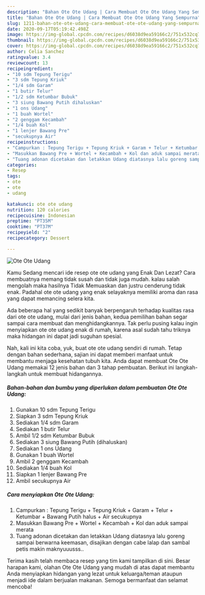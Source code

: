 ```yaml
---
description: "Bahan Ote Ote Udang | Cara Membuat Ote Ote Udang Yang Sempurna"
title: "Bahan Ote Ote Udang | Cara Membuat Ote Ote Udang Yang Sempurna"
slug: 1211-bahan-ote-ote-udang-cara-membuat-ote-ote-udang-yang-sempurna
date: 2020-09-17T05:19:42.498Z
image: https://img-global.cpcdn.com/recipes/d6038d9ea59166c2/751x532cq70/ote-ote-udang-foto-resep-utama.jpg
thumbnail: https://img-global.cpcdn.com/recipes/d6038d9ea59166c2/751x532cq70/ote-ote-udang-foto-resep-utama.jpg
cover: https://img-global.cpcdn.com/recipes/d6038d9ea59166c2/751x532cq70/ote-ote-udang-foto-resep-utama.jpg
author: Celia Sanchez
ratingvalue: 3.4
reviewcount: 13
recipeingredient:
- "10 sdm Tepung Terigu"
- "3 sdm Tepung Kriuk"
- "1/4 sdm Garam"
- "1 butir Telur"
- "1/2 sdm Ketumbar Bubuk"
- "3 siung Bawang Putih dihaluskan"
- "1 ons Udang"
- "1 buah Wortel"
- "2 genggam Kecambah"
- "1/4 buah Kol"
- "1 lenjer Bawang Pre"
- "secukupnya Air"
recipeinstructions:
- "Campurkan : Tepung Terigu + Tepung Kriuk + Garam + Telur + Ketumbar + Bawang Putih halus + Air secukupnya"
- "Masukkan Bawang Pre + Wortel + Kecambah + Kol dan aduk sampai merata"
- "Tuang adonan dicetakan dan letakkan Udang diatasnya lalu goreng sampai berwarna keemasan, disajikan dengan cabe lalap dan sambal petis makin maknyuuusss.."
categories:
- Resep
tags:
- ote
- ote
- udang

katakunci: ote ote udang 
nutrition: 120 calories
recipecuisine: Indonesian
preptime: "PT35M"
cooktime: "PT37M"
recipeyield: "2"
recipecategory: Dessert

---
```



![Ote Ote Udang](https://img-global.cpcdn.com/recipes/d6038d9ea59166c2/751x532cq70/ote-ote-udang-foto-resep-utama.jpg)

Kamu Sedang mencari ide resep ote ote udang yang Enak Dan Lezat? Cara membuatnya memang tidak susah dan tidak juga mudah. kalau salah mengolah maka hasilnya Tidak Memuaskan dan justru cenderung tidak enak. Padahal ote ote udang yang enak selayaknya memiliki aroma dan rasa yang dapat memancing selera kita.



Ada beberapa hal yang sedikit banyak berpengaruh terhadap kualitas rasa dari ote ote udang, mulai dari jenis bahan, kedua pemilihan bahan segar sampai cara membuat dan menghidangkannya. Tak perlu pusing kalau ingin menyiapkan ote ote udang enak di rumah, karena asal sudah tahu triknya maka hidangan ini dapat jadi suguhan spesial.


Nah, kali ini kita coba, yuk, buat ote ote udang sendiri di rumah. Tetap dengan bahan sederhana, sajian ini dapat memberi manfaat untuk membantu menjaga kesehatan tubuh kita. Anda dapat membuat Ote Ote Udang memakai 12 jenis bahan dan 3 tahap pembuatan. Berikut ini langkah-langkah untuk membuat hidangannya.

<!--inarticleads1-->

##### Bahan-bahan dan bumbu yang diperlukan dalam pembuatan Ote Ote Udang:

1. Gunakan 10 sdm Tepung Terigu
1. Siapkan 3 sdm Tepung Kriuk
1. Sediakan 1/4 sdm Garam
1. Sediakan 1 butir Telur
1. Ambil 1/2 sdm Ketumbar Bubuk
1. Sediakan 3 siung Bawang Putih (dihaluskan)
1. Sediakan 1 ons Udang
1. Gunakan 1 buah Wortel
1. Ambil 2 genggam Kecambah
1. Sediakan 1/4 buah Kol
1. Siapkan 1 lenjer Bawang Pre
1. Ambil secukupnya Air




<!--inarticleads2-->

##### Cara menyiapkan Ote Ote Udang:

1. Campurkan : Tepung Terigu + Tepung Kriuk + Garam + Telur + Ketumbar + Bawang Putih halus + Air secukupnya
1. Masukkan Bawang Pre + Wortel + Kecambah + Kol dan aduk sampai merata
1. Tuang adonan dicetakan dan letakkan Udang diatasnya lalu goreng sampai berwarna keemasan, disajikan dengan cabe lalap dan sambal petis makin maknyuuusss..




Terima kasih telah membaca resep yang tim kami tampilkan di sini. Besar harapan kami, olahan Ote Ote Udang yang mudah di atas dapat membantu Anda menyiapkan hidangan yang lezat untuk keluarga/teman ataupun menjadi ide dalam berjualan makanan. Semoga bermanfaat dan selamat mencoba!
